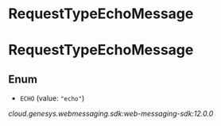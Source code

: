 # RequestTypeEchoMessage


# RequestTypeEchoMessage

## Enum


* `ECHO` (value: `"echo"`)




_cloud.genesys.webmessaging.sdk:web-messaging-sdk:12.0.0_

